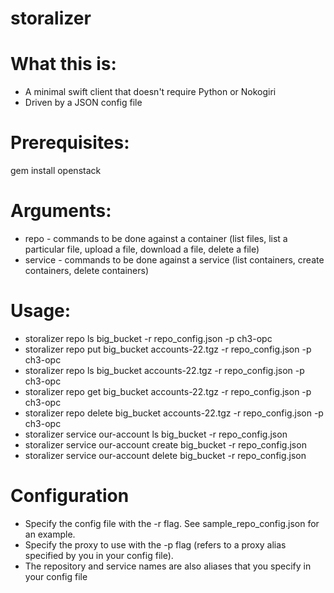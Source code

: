 storalizer
========
# What this is:
* A minimal swift client that doesn't require Python or Nokogiri
* Driven by a JSON config file

# Prerequisites:
gem install openstack

# Arguments:
* repo - commands to be done against a container (list files, list a particular file, upload a file, download a file, delete a file)
* service - commands to be done against a service (list containers, create containers, delete containers)

# Usage:
* storalizer repo ls big_bucket -r repo_config.json -p ch3-opc
* storalizer repo put big_bucket accounts-22.tgz -r repo_config.json -p ch3-opc
* storalizer repo ls big_bucket accounts-22.tgz -r repo_config.json -p ch3-opc
* storalizer repo get big_bucket accounts-22.tgz -r repo_config.json -p ch3-opc
* storalizer repo delete big_bucket accounts-22.tgz -r repo_config.json -p ch3-opc
* storalizer service our-account ls big_bucket -r repo_config.json 
* storalizer service our-account create big_bucket -r repo_config.json 
* storalizer service our-account delete big_bucket -r repo_config.json 

# Configuration
* Specify the config file with the -r flag.   See sample_repo_config.json for an example.
* Specify the proxy to use with the -p flag (refers to a proxy alias specified by you in your config file).
* The repository and service names are also aliases that you specify in your config file
